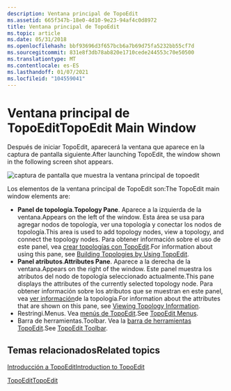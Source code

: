 ```yaml
---
description: Ventana principal de TopoEdit
ms.assetid: 665f347b-18e0-4d10-9e23-94af4c0d8972
title: Ventana principal de TopoEdit
ms.topic: article
ms.date: 05/31/2018
ms.openlocfilehash: bbf93696d3f657bcb6a7b69d75fa5232bb55cf7d
ms.sourcegitcommit: 831e8f3db78ab820e1710cede244553c70e50500
ms.translationtype: MT
ms.contentlocale: es-ES
ms.lasthandoff: 01/07/2021
ms.locfileid: "104559041"
---
```

# <a name="topoedit-main-window"></a><span data-ttu-id="67efb-103">Ventana principal de TopoEdit</span><span class="sxs-lookup"><span data-stu-id="67efb-103">TopoEdit Main Window</span></span>

<span data-ttu-id="67efb-104">Después de iniciar TopoEdit, aparecerá la ventana que aparece en la captura de pantalla siguiente.</span><span class="sxs-lookup"><span data-stu-id="67efb-104">After launching TopoEdit, the window shown in the following screen shot appears.</span></span>

![captura de pantalla que muestra la ventana principal de topoedit](images/809bce6e-43b7-4399-a41b-deff894ba151.jpg)

<span data-ttu-id="67efb-106">Los elementos de la ventana principal de TopoEdit son:</span><span class="sxs-lookup"><span data-stu-id="67efb-106">The TopoEdit main window elements are:</span></span>

-   <span data-ttu-id="67efb-107">**Panel de topología**.</span><span class="sxs-lookup"><span data-stu-id="67efb-107">**Topology Pane**.</span></span> <span data-ttu-id="67efb-108">Aparece a la izquierda de la ventana.</span><span class="sxs-lookup"><span data-stu-id="67efb-108">Appears on the left of the window.</span></span> <span data-ttu-id="67efb-109">Esta área se usa para agregar nodos de topología, ver una topología y conectar los nodos de topología.</span><span class="sxs-lookup"><span data-stu-id="67efb-109">This area is used to add topology nodes, view a topology, and connect the topology nodes.</span></span> <span data-ttu-id="67efb-110">Para obtener información sobre el uso de este panel, vea [crear topologías con TopoEdit](building-topologies-by-using-topoedit.md).</span><span class="sxs-lookup"><span data-stu-id="67efb-110">For information about using this pane, see [Building Topologies by Using TopoEdit](building-topologies-by-using-topoedit.md).</span></span>
-   <span data-ttu-id="67efb-111">**Panel atributos**.</span><span class="sxs-lookup"><span data-stu-id="67efb-111">**Attributes Pane**.</span></span> <span data-ttu-id="67efb-112">Aparece a la derecha de la ventana.</span><span class="sxs-lookup"><span data-stu-id="67efb-112">Appears on the right of the window.</span></span> <span data-ttu-id="67efb-113">Este panel muestra los atributos del nodo de topología seleccionado actualmente.</span><span class="sxs-lookup"><span data-stu-id="67efb-113">This pane displays the attributes of the currently selected topology node.</span></span> <span data-ttu-id="67efb-114">Para obtener información sobre los atributos que se muestran en este panel, vea [ver información](viewing-topology-information.md)de la topología.</span><span class="sxs-lookup"><span data-stu-id="67efb-114">For information about the attributes that are shown on this pane, see [Viewing Topology Information](viewing-topology-information.md).</span></span>
-   <span data-ttu-id="67efb-115">Restringi.</span><span class="sxs-lookup"><span data-stu-id="67efb-115">Menus.</span></span> <span data-ttu-id="67efb-116">Vea [menús de TopoEdit](topoedit-menus.md).</span><span class="sxs-lookup"><span data-stu-id="67efb-116">See [TopoEdit Menus](topoedit-menus.md).</span></span>
-   <span data-ttu-id="67efb-117">Barra de herramientas.</span><span class="sxs-lookup"><span data-stu-id="67efb-117">Toolbar.</span></span> <span data-ttu-id="67efb-118">Vea la [barra de herramientas TopoEdit](topoedit-toolbar.md).</span><span class="sxs-lookup"><span data-stu-id="67efb-118">See [TopoEdit Toolbar](topoedit-toolbar.md).</span></span>

## <a name="related-topics"></a><span data-ttu-id="67efb-119">Temas relacionados</span><span class="sxs-lookup"><span data-stu-id="67efb-119">Related topics</span></span>

<dl> <dt>

[<span data-ttu-id="67efb-120">Introducción a TopoEdit</span><span class="sxs-lookup"><span data-stu-id="67efb-120">Introduction to TopoEdit</span></span>](introduction-to-topoedit.md)
</dt> <dt>

[<span data-ttu-id="67efb-121">TopoEdit</span><span class="sxs-lookup"><span data-stu-id="67efb-121">TopoEdit</span></span>](topoedit.md)
</dt> </dl>

 

 



